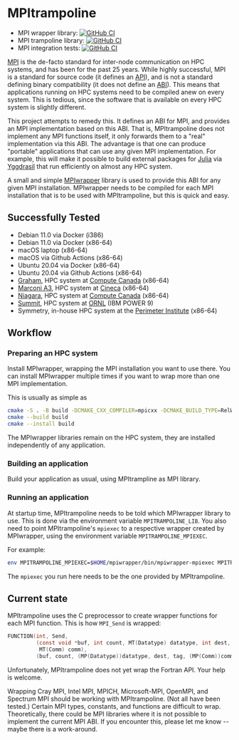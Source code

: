 # MPItrampoline

* MPI wrapper library: [![GitHub
  CI](https://github.com/eschnett/MPIwrapper/actions/workflows/CI.yml/badge.svg)](https://github.com/eschnett/MPIwrapper/actions)
* MPI trampoline library: [![GitHub
  CI](https://github.com/eschnett/MPItrampoline/actions/workflows/CI.yml/badge.svg)](https://github.com/eschnett/MPItrampoline/actions)
* MPI integration tests: [![GitHub
  CI](https://github.com/eschnett/MPItest/actions/workflows/CI.yml/badge.svg)](https://github.com/eschnett/MPItest/actions)

[MPI](https://www.mpi-forum.org) is the de-facto standard for
inter-node communication on HPC systems, and has been for the past 25
years. While highly successful, MPI is a standard for source code (it
defines an [API](https://en.wikipedia.org/wiki/API)), and is not a
standard defining binary compatibility (it does not define an
[ABI](https://en.wikipedia.org/wiki/Application_binary_interface)).
This means that applications running on HPC systems need to be
compiled anew on every system. This is tedious, since the software
that is available on every HPC system is slightly different.

This project attempts to remedy this. It defines an ABI for MPI, and
provides an MPI implementation based on this ABI. That is,
MPItrampoline does not implement any MPI functions itself, it only
forwards them to a "real" implementation via this ABI. The advantage
is that one can produce "portable" applications that can use any given
MPI implementation. For example, this will make it possible to build
external packages for [Julia](https://julialang.org) via
[Yggdrasil](https://github.com/JuliaPackaging/Yggdrasil) that run
efficiently on almost any HPC system.

A small and simple
[MPIwrapper](https://github.com/eschnett/MPIwrapper) library is used
to provide this ABI for any given MPI installation. MPIwrapper needs
to be compiled for each MPI installation that is to be used with
MPItrampoline, but this is quick and easy.

## Successfully Tested

- Debian 11.0 via Docker (i386)
- Debian 11.0 via Docker (x86-64)
- macOS laptop (x86-64)
- macOS via Github Actions (x86-64)
- Ubuntu 20.04 via Docker (x86-64)
- Ubuntu 20.04 via Github Actions (x86-64)
- [Graham](https://docs.computecanada.ca/wiki/Graham), HPC system at [Compute Canada](https://www.computecanada.ca)  (x86-64)
- [Marconi A3](https://www.hpc.cineca.it/hardware/marconi), HPC system at [Cineca](https://www.hpc.cineca.it) (x86-64)
- [Niagara](https://docs.computecanada.ca/wiki/Niagara), HPC system at [Compute Canada](https://www.computecanada.ca)  (x86-64)
- [Summit](https://www.olcf.ornl.gov/summit/), HPC system at [ORNL](https://www.ornl.gov) (IBM POWER 9)
- Symmetry, in-house HPC system at the [Perimeter Institute](https://perimeterinstitute.ca)  (x86-64)

## Workflow

### Preparing an HPC system

Install MPIwrapper, wrapping the MPI installation you want to use
there. You can install MPIwrapper multiple times if you want to wrap
more than one MPI implementation.

This is usually as simple as
```sh
cmake -S . -B build -DCMAKE_CXX_COMPILER=mpicxx -DCMAKE_BUILD_TYPE=RelWithDebInfo -DCMAKE_INSTALL_PREFIX=$HOME/mpiwrapper
cmake --build build
cmake --install build
```
The MPIwrapper libraries remain on the HPC system, they are installed
independently of any application.

### Building an application

Build your application as usual, using MPItrampline as MPI library.

### Running an application

At startup time, MPItrampoline needs to be told which MPIwrapper
library to use. This is done via the environment variable
`MPITRAMPOLINE_LIB`. You also need to point MPItrampoline's `mpiexec`
to a respective wrapper created by MPIwrapper, using the environment
variable `MPITRAMPOLINE_MPIEXEC`.

For example:
```sh
env MPITRAMPOLINE_MPIEXEC=$HOME/mpiwrapper/bin/mpiwrapper-mpiexec MPITRAMPOLINE_LIB=$HOME/mpiwrapper/lib/libmpiwrapper.so mpiexec -n 4 ./your-application
```
The `mpiexec` you run here needs to be the one provided by MPItrampoline.

## Current state

MPItrampoline uses the C preprocessor to create wrapper functions for
each MPI function. This is how `MPI_Send` is wrapped:
```C
FUNCTION(int, Send,
         (const void *buf, int count, MT(Datatype) datatype, int dest, int tag,
          MT(Comm) comm),
         (buf, count, (MP(Datatype))datatype, dest, tag, (MP(Comm))comm))
```

Unfortunately, MPItrampoline does not yet wrap the Fortran API. Your
help is welcome.

Wrapping Cray MPI, Intel MPI, MPICH, Microsoft-MPI, OpenMPI, and
Spectrum MPI should be working with MPItrampoline. (Not all have been
tested.) Certain MPI types, constants, and functions are difficult to
wrap. Theoretically, there could be MPI libraries where it is not
possible to implement the current MPI ABI. If you encounter this,
please let me know -- maybe there is a work-around.
